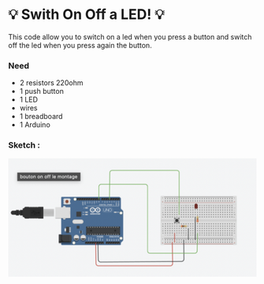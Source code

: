 # :bulb: Swith On Off a LED! :bulb:

This code allow you to switch on a led when you press a button and switch off the led when you press again the button. 

### Need 
- 2 resistors  220ohm
- 1 push button
- 1 LED
- wires
- 1 breadboard 
- 1 Arduino

### Sketch : 

![](sketch/switch-on-off-Led.png)
